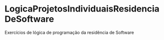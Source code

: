 # LogicaProjetosIndividuaisResidenciaDeSoftware
Exercícios de lógica de programação da residência de Software
